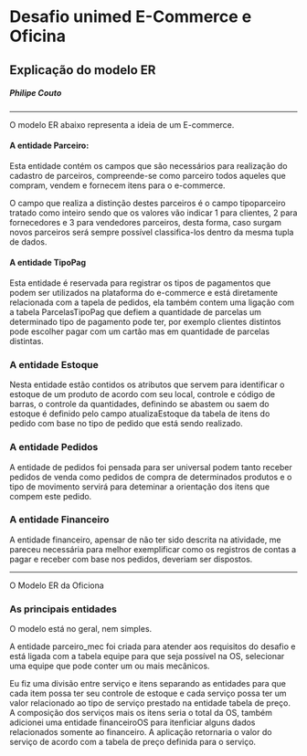 # Desafio unimed E-Commerce  e Oficina

## Explicação do modelo ER
##### Philipe Couto

--------------------------------

O modelo ER abaixo representa a ideia de um E-commerce.

#### A entidade Parceiro:
Esta entidade contém os campos que são necessários para realização do cadastro de parceiros, compreende-se como parceiro todos aqueles que compram, vendem e fornecem itens para o e-commerce.

O campo que realiza a distinção destes parceiros é o campo tipoparceiro tratado como inteiro sendo que os valores vão indicar 1 para clientes, 2 para fornecedores e 3 para vendedores parceiros, desta forma, caso surgam novos parceiros será sempre possível classifica-los dentro da mesma tupla de dados.

#### A entidade TipoPag
Esta entidade é reservada para registrar os tipos de pagamentos que podem ser utilizados na plataforma do e-commerce e está diretamente relacionada com a tapela de pedidos, ela também contem uma ligação com a tabela ParcelasTipoPag que defiem a quantidade de parcelas um determinado tipo de pagamento pode ter, por exemplo clientes distintos pode escolher pagar com um cartão mas em quantidade de parcelas distintas.

### A entidade Estoque
Nesta entidade estão contidos os atributos que servem para identificar o estoque de um produto de acordo com seu local, controle e código de barras, o controle da quantidades, definindo se abastem ou saem do estoque é definido pelo campo atualizaEstoque da tabela de itens do pedido com base no tipo de pedido que está sendo realizado.

### A entidade Pedidos 
A entidade de pedidos foi pensada para ser universal podem tanto receber pedidos de venda como pedidos de compra de determinados produtos e o tipo de movimento servirá para deteminar a orientação dos itens que compem este pedido.

### A entidade Financeiro
A entidade financeiro, apensar de não ter sido descrita na atividade, me pareceu necessária para melhor exemplificar como os registros de contas a pagar e receber com base nos pedidos, deveriam ser dispostos. 


----------------------------------------------------------------

O Modelo ER da Oficiona

### As principais entidades
O modelo está no geral, nem simples.

A entidade parceiro_mec foi criada para atender aos requisitos do desafio e está ligada com a tabela equipe para que seja possível na OS, selecionar uma equipe que pode conter um ou mais mecânicos.

Eu fiz uma divisão entre serviço e itens separando as entidades para que cada item possa ter seu controle de estoque e cada serviço possa ter um valor relacionado ao tipo de serviço prestado na entidade tabela de preço. A composição dos serviços mais os itens seria o total da OS, também adicionei uma entidade financeiroOS para itenficiar alguns dados relacionados somente ao financeiro. A aplicação retornaria o valor do serviço de acordo com a tabela de preço definida para o serviço.